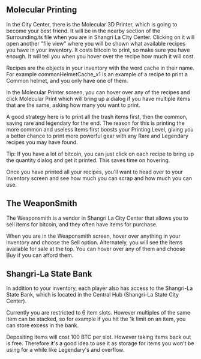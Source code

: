 ## Molecular Printing
In the City Center, there is the Molecular 3D Printer, which is going to become your best friend. It will be in the nearby section of the Surrounding.ts file when you are in Shangri La City Center. Clicking on it will open another "file view" where you will be shown what available recipes you have in your inventory. It costs bitcoin to print, so make sure you have enough. It will tell you when you hover over the recipe how much it will cost.

Recipes are the objects in your inventory with the word cache in their name. For example commonHelmetCache_x1 is an example of a recipe to print a Common helmet, and you only have one of them.

In the Molecular Printer screen, you can hover over any of the recipes and click Molecular Print which will bring up a dialog if you have multiple items that are the same, asking how many you want to print.

A good strategy here is to print all the trash items first, then the common, saving rare and legendary for the end. The reason for this is printing the more common and useless items first boosts your Printing Level, giving you a better chance to print more powerful gear with any Rare and Legendary recipes you may have found.

Tip: If you have a lot of bitcoin, you can just click on each recipe to bring up the quantity dialog and get it printed. This saves time on hovering.

Once you have printed all your recipes, you'll want to head over to your Inventory screen and see how much you can scrap and how much you can use.

## The WeaponSmith
The Weaponsmith is a vendor in Shangri La City Center that allows you to sell items for bitcoin, and they often have items for purchase.

When you are in the Weaponsmith screen, hover over anything in your inventory and choose the Sell option. Alternately, you will see the items available for sale at the top. You can hover over any of them and choose Buy if you can afford them.

## Shangri-La State Bank
In addition to your inventory, each player also has access to the Shangri-La State Bank, which is located in the Central Hub (Shangri-La State City Center).

Currently you are restricted to 6 item slots. However multiples of the same item can be stacked, so for example if you hit the 1k limit on an item, you can store excess in the bank.

Depositing items will cost 100 BTC per slot. However taking items back out is free. Therefore it's a good idea to use it as storage for items you won't be using for a while like Legendary's and overflow.
